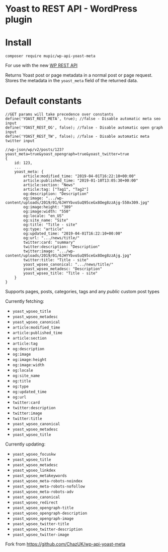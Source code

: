 
# Yoast to REST API - WordPress plugin

# Install

```
composer require mupic/wp-api-yoast-meta
```

For use with the new [WP REST API](http://v2.wp-api.org/)

Returns Yoast post or page metadata in a normal post or page request. Stores the metadata in the `yoast_meta` field of the returned data.

# Default constants
```
//GET params will take precedence over constants
define('YOAST_REST_META', true); //false - Disable automatic meta seo input
define('YOAST_REST_OG', false); //false - Disable automatic open graph input
define('YOAST_REST_TW', false); //false - Disable automatic meta twitter input
```
```
//wp-json/wp/v2/posts/123?yoast_meta=true&yoast_opengraph=true&yoast_twitter=true
{
	id: 123,
	...
	yoast_meta: {
		article:modified_time: "2019-04-01T16:22:10+00:00"
		article:published_time: "2019-01-10T13:05:30+00:00"
		article:section: "News"
		article:tag: ["Tag1", "Tag2"]
		og:description: "Description"
		og:image: ".../wp-content/uploads/2019/01/6JHYYbvoSuQ95ceGx8Oeg8zzAjg-550x309.jpg"
		og:image:height: "309"
		og:image:width: "550"
		og:locale: "en_US"
		og:site_name: "Site"
		og:title: "Title - site"
		og:type: "article"
		og:updated_time: "2019-04-01T16:22:10+00:00"
		og:url: ".../news/title/"
		twitter:card: "summary"
		twitter:description: "Description"
		twitter:image: ".../wp-content/uploads/2019/01/6JHYYbvoSuQ95ceGx8Oeg8zzAjg.jpg"
		twitter:title: "Title - site"
		yoast_wpseo_canonical: ".../news/title/"
		yoast_wpseo_metadesc: "Description"
		yoast_wpseo_title: "Title - site"
	}
}
```

Supports pages, posts, categories, tags and any *public* custom post types

Currently fetching:

- `yoast_wpseo_title`
- `yoast_wpseo_metadesc`
- `yoast_wpseo_canonical`
- `article:modified_time`
- `article:published_time`
- `article:section`
- `article:tag`
- `og:description`
- `og:image`
- `og:image:height`
- `og:image:width`
- `og:locale`
- `og:site_name`
- `og:title`
- `og:type`
- `og:updated_time`
- `og:url`
- `twitter:card`
- `twitter:description`
- `twitter:image`
- `twitter:title`
- `yoast_wpseo_canonical`
- `yoast_wpseo_metadesc`
- `yoast_wpseo_title`

Currently updating:

- `yoast_wpseo_focuskw`
- `yoast_wpseo_title`
- `yoast_wpseo_metadesc`
- `yoast_wpseo_linkdex`
- `yoast_wpseo_metakeywords`
- `yoast_wpseo_meta-robots-noindex`
- `yoast_wpseo_meta-robots-nofollow`
- `yoast_wpseo_meta-robots-adv`
- `yoast_wpseo_canonical`
- `yoast_wpseo_redirect`
- `yoast_wpseo_opengraph-title`
- `yoast_wpseo_opengraph-description`
- `yoast_wpseo_opengraph-image`
- `yoast_wpseo_twitter-title`
- `yoast_wpseo_twitter-description`
- `yoast_wpseo_twitter-image`

Fork from https://github.com/ChazUK/wp-api-yoast-meta
